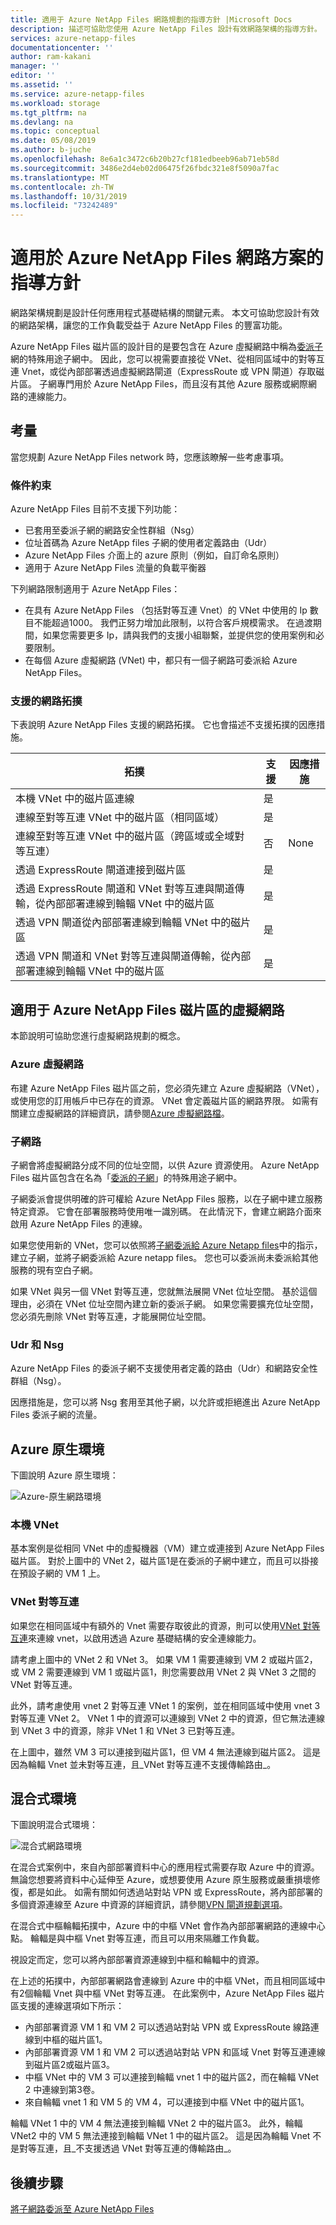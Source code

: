 ```yaml
---
title: 適用于 Azure NetApp Files 網路規劃的指導方針 |Microsoft Docs
description: 描述可協助您使用 Azure NetApp Files 設計有效網路架構的指導方針。
services: azure-netapp-files
documentationcenter: ''
author: ram-kakani
manager: ''
editor: ''
ms.assetid: ''
ms.service: azure-netapp-files
ms.workload: storage
ms.tgt_pltfrm: na
ms.devlang: na
ms.topic: conceptual
ms.date: 05/08/2019
ms.author: b-juche
ms.openlocfilehash: 8e6a1c3472c6b20b27cf181edbeeb96ab71eb58d
ms.sourcegitcommit: 3486e2d4eb02d06475f26fbdc321e8f5090a7fac
ms.translationtype: MT
ms.contentlocale: zh-TW
ms.lasthandoff: 10/31/2019
ms.locfileid: "73242489"
---
```

# <a name="guidelines-for-azure-netapp-files-network-planning"></a>適用於 Azure NetApp Files 網路方案的指導方針

網路架構規劃是設計任何應用程式基礎結構的關鍵元素。 本文可協助您設計有效的網路架構，讓您的工作負載受益于 Azure NetApp Files 的豐富功能。

Azure NetApp Files 磁片區的設計目的是要包含在 Azure 虛擬網路中稱為[委派子](https://docs.microsoft.com/azure/virtual-network/virtual-network-manage-subnet)網的特殊用途子網中。 因此，您可以視需要直接從 VNet、從相同區域中的對等互連 Vnet，或從內部部署透過虛擬網路閘道（ExpressRoute 或 VPN 閘道）存取磁片區。 子網專門用於 Azure NetApp Files，而且沒有其他 Azure 服務或網際網路的連線能力。

## <a name="considerations"></a>考量  

當您規劃 Azure NetApp Files network 時，您應該瞭解一些考慮事項。

### <a name="constraints"></a>條件約束

Azure NetApp Files 目前不支援下列功能： 

* 已套用至委派子網的網路安全性群組（Nsg）
* 位址首碼為 Azure NetApp files 子網的使用者定義路由（Udr）
* Azure NetApp Files 介面上的 azure 原則（例如，自訂命名原則）
* 適用于 Azure NetApp Files 流量的負載平衡器

下列網路限制適用于 Azure NetApp Files：

* 在具有 Azure NetApp Files （包括對等互連 Vnet）的 VNet 中使用的 Ip 數目不能超過1000。 我們正努力增加此限制，以符合客戶規模需求。 在過渡期間，如果您需要更多 Ip，請與我們的支援小組聯繫，並提供您的使用案例和必要限制。
* 在每個 Azure 虛擬網路 (VNet) 中，都只有一個子網路可委派給 Azure NetApp Files。


### <a name="supported-network-topologies"></a>支援的網路拓撲

下表說明 Azure NetApp Files 支援的網路拓撲。  它也會描述不支援拓撲的因應措施。 

|    拓撲    |    支援    |     因應措施    |
|-------------------------------------------------------------------------------------------------------------------------------|--------------------|-----------------------------------------------------------------------------|
|    本機 VNet 中的磁片區連線    |    是    |         |
|    連線至對等互連 VNet 中的磁片區（相同區域）    |    是    |         |
|    連線至對等互連 VNet 中的磁片區（跨區域或全域對等互連）    |    否    |    None    |
|    透過 ExpressRoute 閘道連接到磁片區    |    是    |         |
|    透過 ExpressRoute 閘道和 VNet 對等互連與閘道傳輸，從內部部署連線到輪輻 VNet 中的磁片區    |    是    |        |
|    透過 VPN 閘道從內部部署連線到輪輻 VNet 中的磁片區    |    是    |         |
|    透過 VPN 閘道和 VNet 對等互連與閘道傳輸，從內部部署連線到輪輻 VNet 中的磁片區    |    是    |         |


## <a name="virtual-network-for-azure-netapp-files-volumes"></a>適用于 Azure NetApp Files 磁片區的虛擬網路

本節說明可協助您進行虛擬網路規劃的概念。

### <a name="azure-virtual-networks"></a>Azure 虛擬網路

布建 Azure NetApp Files 磁片區之前，您必須先建立 Azure 虛擬網路（VNet），或使用您的訂用帳戶中已存在的資源。 VNet 會定義磁片區的網路界限。  如需有關建立虛擬網路的詳細資訊，請參閱[Azure 虛擬網路檔](https://docs.microsoft.com/azure/virtual-network/virtual-networks-overview)。

### <a name="subnets"></a>子網路

子網會將虛擬網路分成不同的位址空間，以供 Azure 資源使用。  Azure NetApp Files 磁片區包含在名為「[委派的子網](https://docs.microsoft.com/azure/virtual-network/virtual-network-manage-subnet)」的特殊用途子網中。 

子網委派會提供明確的許可權給 Azure NetApp Files 服務，以在子網中建立服務特定資源。  它會在部署服務時使用唯一識別碼。 在此情況下，會建立網路介面來啟用 Azure NetApp Files 的連線。

如果您使用新的 VNet，您可以依照將[子網委派給 Azure Netapp files](azure-netapp-files-delegate-subnet.md)中的指示，建立子網，並將子網委派給 Azure netapp files。 您也可以委派尚未委派給其他服務的現有空白子網。

如果 VNet 與另一個 VNet 對等互連，您就無法展開 VNet 位址空間。 基於這個理由，必須在 VNet 位址空間內建立新的委派子網。 如果您需要擴充位址空間，您必須先刪除 VNet 對等互連，才能展開位址空間。

### <a name="udrs-and-nsgs"></a>Udr 和 Nsg

Azure NetApp Files 的委派子網不支援使用者定義的路由（Udr）和網路安全性群組（Nsg）。

因應措施是，您可以將 Nsg 套用至其他子網，以允許或拒絕進出 Azure NetApp Files 委派子網的流量。  

## <a name="azure-native-environments"></a>Azure 原生環境

下圖說明 Azure 原生環境：

![Azure-原生網路環境](../media/azure-netapp-files/azure-netapp-files-network-azure-native-environment.png)

### <a name="local-vnet"></a>本機 VNet

基本案例是從相同 VNet 中的虛擬機器（VM）建立或連接到 Azure NetApp Files 磁片區。 對於上圖中的 VNet 2，磁片區1是在委派的子網中建立，而且可以掛接在預設子網的 VM 1 上。

### <a name="vnet-peering"></a>VNet 對等互連

如果您在相同區域中有額外的 Vnet 需要存取彼此的資源，則可以使用[VNet 對等互連](https://docs.microsoft.com/azure/virtual-network/virtual-network-peering-overview)來連線 vnet，以啟用透過 Azure 基礎結構的安全連線能力。 

請考慮上圖中的 VNet 2 和 VNet 3。 如果 VM 1 需要連線到 VM 2 或磁片區2，或 VM 2 需要連線到 VM 1 或磁片區1，則您需要啟用 VNet 2 與 VNet 3 之間的 VNet 對等互連。 

此外，請考慮使用 vnet 2 對等互連 VNet 1 的案例，並在相同區域中使用 vnet 3 對等互連 VNet 2。 VNet 1 中的資源可以連線到 VNet 2 中的資源，但它無法連線到 VNet 3 中的資源，除非 VNet 1 和 VNet 3 已對等互連。 

在上圖中，雖然 VM 3 可以連接到磁片區1，但 VM 4 無法連線到磁片區2。  這是因為輪輻 Vnet 並未對等互連，且_VNet 對等互連不支援傳輸路由_。

## <a name="hybrid-environments"></a>混合式環境

下圖說明混合式環境： 

![混合式網路環境](../media/azure-netapp-files/azure-netapp-files-network-hybrid-environment.png)

在混合式案例中，來自內部部署資料中心的應用程式需要存取 Azure 中的資源。  無論您想要將資料中心延伸至 Azure，或想要使用 Azure 原生服務或嚴重損壞修復，都是如此。 如需有關如何透過站對站 VPN 或 ExpressRoute，將內部部署的多個資源連線至 Azure 中資源的詳細資訊，請參閱[VPN 閘道規劃選項](https://docs.microsoft.com/azure/vpn-gateway/vpn-gateway-about-vpngateways?toc=%2fazure%2fvirtual-network%2ftoc.json#planningtable)。

在混合式中樞輪輻拓撲中，Azure 中的中樞 VNet 會作為內部部署網路的連線中心點。 輪輻是與中樞 Vnet 對等互連，而且可以用來隔離工作負載。

視設定而定，您可以將內部部署資源連線到中樞和輪輻中的資源。

在上述的拓撲中，內部部署網路會連線到 Azure 中的中樞 VNet，而且相同區域中有2個輪輻 Vnet 與中樞 VNet 對等互連。  在此案例中，Azure NetApp Files 磁片區支援的連線選項如下所示：

* 內部部署資源 VM 1 和 VM 2 可以透過站對站 VPN 或 ExpressRoute 線路連線到中樞的磁片區1。 
* 內部部署資源 VM 1 和 VM 2 可以透過站對站 VPN 和區域 Vnet 對等互連連線到磁片區2或磁片區3。
* 中樞 VNet 中的 VM 3 可以連接到輪輻 vnet 1 中的磁片區2，而在輪輻 VNet 2 中連線到第3卷。
* 來自輪輻 vnet 1 和 VM 5 的 VM 4，可以連接到中樞 VNet 中的磁片區1。

輪輻 VNet 1 中的 VM 4 無法連接到輪輻 VNet 2 中的磁片區3。 此外，輪輻 VNet2 中的 VM 5 無法連接到輪輻 VNet 1 中的磁片區2。 這是因為輪輻 Vnet 不是對等互連，且_不支援透過 VNet 對等互連的傳輸路由_。

## <a name="next-steps"></a>後續步驟

[將子網路委派至 Azure NetApp Files](azure-netapp-files-delegate-subnet.md)
